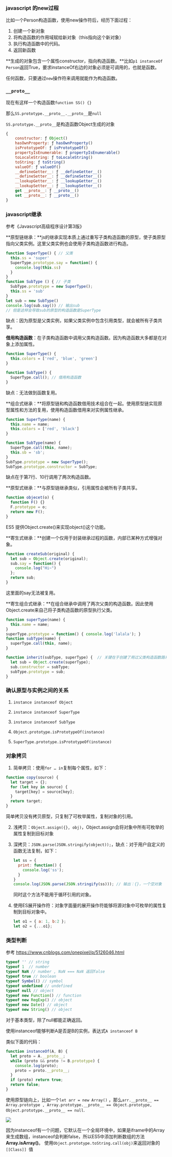 
### javascript 的new过程

比如一个Person构造函数，使用new操作符后，经历下面过程：

1. 创建一个新对象
2. 将构造函数的作用域赋给新对象（this指向这个新对象）
3. 执行构造函数中的代码。
4. 返回新函数

**生成的对象包含一个属性constructor，指向构造函数。**比如`p1 instanceOf Person`返回True，要求instanceOf右边的对象必须是可调用的，也就是函数。

任何函数，只要通过`new`操作符来调用就能作为构造函数。

### `__proto__`

现在有这样一个构造函数`function SS() {}`

那么`SS.prototype.__proto__.__proto__`是`null`

`SS.prototype.__proto__`是构造函数Object生成的对象

```javascript
{
	constructor: ƒ Object()
	hasOwnProperty: ƒ hasOwnProperty()
	isPrototypeOf: ƒ isPrototypeOf()
	propertyIsEnumerable: ƒ propertyIsEnumerable()
	toLocaleString: ƒ toLocaleString()
	toString: ƒ toString()
	valueOf: ƒ valueOf()
	__defineGetter__: ƒ __defineGetter__()
	__defineSetter__: ƒ __defineSetter__()
	__lookupGetter__: ƒ __lookupGetter__()
	__lookupSetter__: ƒ __lookupSetter__()
	get __proto__: ƒ __proto__()
	set __proto__: ƒ __proto__()
}
```

### javascript继承

参考《Javascript高级程序设计第3版》

**原型链继承：**js的继承实现本质上通过重写子类构造函数的原型，使子类原型指向父类实例。这里父类实例也会使用子类构造函数进行构造。

```javascript
function SuperType() { // 父类
  this.ss = 'super'
  SuperType.prototype.say = function() {
    console.log(this.ss)
  }
}
function SubType () { // 子类
  SubType.prototype = new SuperType();
  this.ss = 'sub'
}
let sub = new SubType()
console.log(sub.say()) // 输出sub
// 但是这样会导致sub的原型的构造函数是SuperType
```

缺点：因为原型是父类实例，如果父类实例中包含引用类型，就会被所有子类共享。

**借用构造函数**：在子类构造函数中调用父类构造函数。因为构造函数大多都是在对象上添加属性。

```javascript
function SuperType() {
  this.colors = ['red', 'blue', 'green']
}

function SubType() {
  SuperType.call(); // 借用构造函数
}
```

缺点：无法做到函数复用。

**组合式继承：**将原型链和构造函数借用技术组合在一起。使用原型链实现原型属性和方法的复用，使用构造函数借用来对实例属性继承。

```javascript
function SuperType(name) {
  this.name = name;
  this.colors = ['red', 'black']
}

function SubType(name) {
  SuperType.call(this, name);
  this.sb = 'sb';
}
SubType.prototype = new SuperType();
SubType.prototype.constructor = SubType;
```

缺点在于第7行、10行调用了两次构造函数。

**原型式继承：**与原型链继承类似，引用属性会被所有子类共享。

```javascript
function objecet(o) {
  function F() {}
  F.prototype = o;
  return new F();
}
```

ES5 提供Object.create()来实现object()这个功能。

**寄生式继承：**创建一个仅用于封装继承过程的函数，内部已某种方式增强对象。

```javascript
function createSub(original) {
  let sub = Object.create(original);
  sub.say = function() {
    console.log("Hi~")
  };
  return sub;
}
```

这里面的say无法被复用。

**寄生组合式继承：**在组合继承中调用了两次父类的构造函数。因此使用Object.create来自己将子类构造函数的原型执行父类。

```javascript
function superType(name) {
  this.name = name;
}
superType.prototype = function() { console.log('lalala'); }
function subType(name) {
  superType.call(this, name);
}

function inherit(subType, superType) {  // 关键在于创建了用过父类构造函数路来创建子类构造函数的原型。
  let sub = Object.create(superType);
  sub.constructor = subType;
  subType.prototype = sub;
}

```



### 确认原型与实例之间的关系

1. `instance instanceof Object`
2. `instance instanceof SuperType`
3. `instance instanceof SubType` 

4. `Object.prototype.isPrototypeOf(instance)`
5. `SuperType.prototype.isPrototypeOf(instance)`



### 对象拷贝

1. 简单拷贝：使用`for … in`复制每个属性，如下：

```javascript
function copy(source) {
  let target = {};
  for (let key in source) {
    target[key] = source[key];
  }
  return target;
}
```

简单拷贝没有拷贝原型，只复制了可枚举属性，复制对象的引用。

2. 浅拷贝：`Object.assign({}, obj)`，Object.assign会将对象中所有可枚举的属性复制到目标对象

3. 深拷贝：`JSON.parse(JSON.stringify(object));`，缺点：对于用户自定义的函数无法复制，如下：

   ```javascript
   let ss = {
     print: function() {
       console.log('ss');
     }
   }
   console.log(JSON.parse(JSON.stringify(ss))); // 输出：{}，一个空对象 
   ```

   同时这个方法不能用于循环引用的对象。

4. 使用ES展开操作符：对象字面量的展开操作符能够将源对象中可枚举的属性复制到目标对象中。

   ```javascript
   let o1 = { a: 1, b:2 };
   let o2 = {...o1};
   ```


### 类型判断

参考 https://www.cnblogs.com/onepixel/p/5126046.html

```javascript
typeof '' // string
typeof 1  // number
typeof NaN // number , NaN === NaN 返回false
typeof true // boolean
typeof Symbel() // symbol
typeof undefined // undefined
typeof null // object
typeof new Function() // function
typeof new RegExp() // object
typeof new Date() // object
typeof new String() // object
```

对于基本类型，除了null都能正确返回。

使用instanceof能够判断A是否是B的实例，表达式`A instanceof B`

类似下面的代码：

```javascript
function instanceOf(A, B) {
  let proto = A.__proto__;
  while (proto && proto != B.prototype) {
    console.log(proto);
    proto = proto.__proto__;
  }
  if (proto) return true;
  return false;
}
```

使用原型链向上，比如一个`let arr = new Array()` ，那么`arr.__proto__ == Array.prototype , Array.prototype.__proto__ == Object.prototype, Object.prototype.__proto__ == null`.

![](/Users/shaoshuai/OneDrive/notes/frontend/js原型链.png)

因为instanceof有一个问题，它默认在一个全局环境中，如果是iframe中的Array来生成数组，instanceof会判断false，所以ES5中添加判断数组的方法**Array.isArray()**。
使用`Object.prototype.toString.call(obj)`来返回对象的`[[Class]] `值
